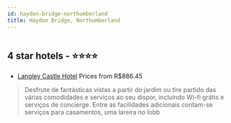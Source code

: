 ```yaml
---
id: haydon-bridge-northumberland
title: Haydon Bridge, Northumberland
---
```


<center><img src="https://i.travelapi.com/hotels/18000000/17610000/17608600/17608560/9069f9b9_z.jpg" alt="" /></center>


##  4 star hotels - ⭐️⭐️⭐️⭐️

-    [Langley Castle Hotel](https://www.hurb.com/br/aud/https://www.hurb.com/br/hotels/haydon-bridge/langley-castle-hotel-HT-1660?cmp=18055) Prices from R$886.45
   > Desfrute de fantásticas vistas a partir do jardim ou tire partido das várias comodidades e serviços ao seu dispor, incluindo Wi-fi grátis e serviços de concierge. Entre as facilidades adicionais contam-se serviços para casamentos, uma lareira no lobb
